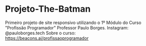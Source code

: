 # Projeto-The-Batman
Primeiro projeto de site responsivo utilizando o 1º Módulo do Curso "Profissão Programador" Professor Paulo Borges.
Instagram: @pauloborges.tech
Sobre o curso: https://beacons.ai/profissaoprogramador